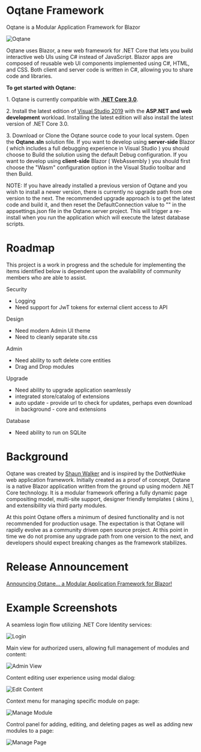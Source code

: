 # Oqtane Framework
Oqtane is a Modular Application Framework for Blazor

![Oqtane](https://github.com/oqtane/framework/blob/master/oqtane.png?raw=true "Oqtane")

Oqtane uses Blazor, a new web framework for .NET Core that lets you build interactive web UIs using C# instead of JavaScript. Blazor apps are composed of reusable web UI components implemented using C#, HTML, and CSS. Both client and server code is written in C#, allowing you to share code and libraries.

**To get started with Oqtane:**

   1.&nbsp;Oqtane is currently compatible with **[.NET Core 3.0](https://dotnet.microsoft.com/download/dotnet-core/3.0)**.
   
   2.&nbsp;Install the latest edition of [Visual Studio 2019](https://visualstudio.com/vs/) with the **ASP.NET and web development** workload. Installing the latest edition will also install the latest version of .NET Core 3.0.

   3.&nbsp;Download or Clone the Oqtane source code to your local system. Open the **Oqtane.sln** solution file. If you want to develop using **server-side** Blazor ( which includes a full debugging experience in Visual Studio ) you should choose to Build the solution using the default Debug configuration. If you want to develop using **client-side** Blazor ( WebAssembly ) you should first choose the "Wasm" configuration option in the Visual Studio toolbar and then Build.
   
   NOTE: If you have already installed a previous version of Oqtane and you wish to install a newer version, there is currently no upgrade path from one version to the next. The recommended upgrade approach is to get the latest code and build it, and then reset the DefaultConnection value to "" in the appsettings.json file in the Oqtane.server project. This will trigger a re-install when you run the application which will execute the latest database scripts.

# Roadmap
This project is a work in progress and the schedule for implementing the items identified below is dependent upon the availability of community members who are able to assist.

Security
- Logging
- Need support for JwT tokens for external client access to API

Design
- Need modern Admin UI theme
- Need to cleanly separate site.css

Admin
- Need ability to soft delete core entities
- Drag and Drop modules

Upgrade
- Need ability to upgrade application seamlessly
- integrated store/catalog of extensions
- auto update - provide url to check for updates, perhaps even download in background - core and extensions

Database
- Need ability to run on SQLite

# Background
Oqtane was created by [Shaun Walker](https://www.linkedin.com/in/shaunbrucewalker/) and is inspired by the DotNetNuke web application framework. Initially created as a proof of concept, Oqtane is a native Blazor application written from the ground up using modern .NET Core technology. It is a modular framework offering a fully dynamic page compositing model, multi-site support, designer friendly templates ( skins ), and extensibility via third party modules.

At this point Oqtane offers a minimum of desired functionality and is not recommended for production usage. The expectation is that Oqtane will rapidly evolve as a community driven open source project. At this point in time we do not promise any upgrade path from one version to the next, and developers should expect breaking changes as the framework stabilizes.

# Release Announcement

[Announcing Oqtane... a Modular Application Framework for Blazor!](https://www.oqtane.org/Resources/Blog/PostId/520/announcing-oqtane-a-modular-application-framework-for-blazor)

# Example Screenshots

A seamless login flow utilizing .NET Core Identity services:

![Login](https://github.com/oqtane/framework/blob/master/screenshot1.png?raw=true "Login")

Main view for authorized users, allowing full management of modules and content:

![Admin View](https://github.com/oqtane/framework/blob/master/screenshot2.png?raw=true "Admin View")

Content editing user experience using modal dialog:

![Edit Content](https://github.com/oqtane/framework/blob/master/screenshot3.png?raw=true "Edit Content")

Context menu for managing specific module on page:

![Manage Module](https://github.com/oqtane/framework/blob/master/screenshot4.png?raw=true "Manage Module")

Control panel for adding, editing, and deleting pages as well as adding new modules to a page:

![Manage Page](https://github.com/oqtane/framework/blob/master/screenshot5.png?raw=true "Manage Page")

